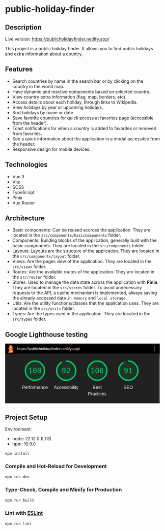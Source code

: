 # public-holiday-finder

## Description

Live version: https://publicholidayfinder.netlify.app/

This project is a public holiday finder. It allows you to find public holidays and extra information about a country.

## Features

- Search countries by name in the search bar or by clicking on the country in the world map.
- Have dynamic and reactive components based on selected country.
- View country extra information (flag, map, borders, etc).
- Access details about each holiday, through links to Wikipedia.
- View holidays by year or upcoming holidays.
- Sort holidays by name or date.
- Save favorite countries for quick access at favorites page (accessible from the header).
- Toast notifications for when a country is added to favorites or removed from favorites.
- See a quick information about the application in a modal accessible from the header.
- Responsive design for mobile devices.

## Technologies

- Vue 3
- Vite
- SCSS
- TypeScript
- Pinia
- Vue Router

## Architecture

- Basic components: Can be reused accross the application. They are located in the `src/components/BasicComponents` folder.
- Components: Building blocks of the application, generally built with the basic components. They are located in the `src/components` folder.
- Layouts: Layouts are the structure of the application. They are located in the `src/components/layout` folder.
- Views: Are the pages view of the application. They are located in the `src/views` folder.
- Routes: Are the available routes of the application. They are located in the `src/router` folder.
- Stores: Used to manage the data state across the application with **Pinia**. They are located in the `src/stores` folder. To avoid unnecessary requests to the API, a cache mechanism is implemented, always saving the already accessed data `in memory` and `local storage`.
- Utils: Are the utility functions/classes that the application uses. They are located in the `src/utils` folder.
- Types: Are the types used in the application. They are located in the `src/types` folder.

## Google Lighthouse testing

![Google Lighthouse testing](./docs/lighthouse.png)

## Project Setup

Environment:

- node: 22.12.0 (LTS)
- npm: 10.9.0

```sh
npm install
```

### Compile and Hot-Reload for Development

```sh
npm run dev
```

### Type-Check, Compile and Minify for Production

```sh
npm run build
```

### Lint with [ESLint](https://eslint.org/)

```sh
npm run lint
```
